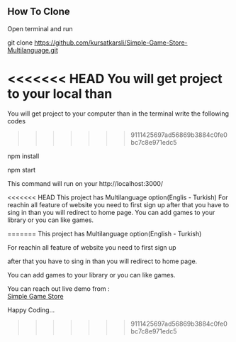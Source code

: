 ## How To Clone

Open terminal and run

git clone https://github.com/kursatkarsli/Simple-Game-Store-Multilanguage.git

<<<<<<< HEAD
You will get project to your local than
=======
You will get project to your computer than in the terminal write the following codes
>>>>>>> 9111425697ad56869b3884c0fe0bc7c8e971edc5

npm install

npm start

This command will run on your http://localhost:3000/

<<<<<<< HEAD
This project has Multilanguage option(Englis - Turkish)
For reachin all feature of website you need to first sign up 
after that you have to sing in than you will redirect to home page.
You can add games to your library or you can like games.

 

=======
This project has Multilanguage option(English - Turkish)

For reachin all feature of website you need to first sign up 

after that you have to sing in than you will redirect to home page.

You can add games to your library or you can like games.


You can reach out live demo from : <br/>
[Simple Game Store](simple-store-q268ozv22-kursatkarsli.vercel.app)

Happy Coding... 

>>>>>>> 9111425697ad56869b3884c0fe0bc7c8e971edc5
